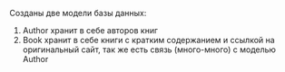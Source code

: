 Созданы две модели базы данных:
1. Author хранит в себе авторов книг
2. Book хранит в себе книги с кратким содержанием и ссылкой на оригинальный сайт, так же есть связь (много-много) с моделью Author
